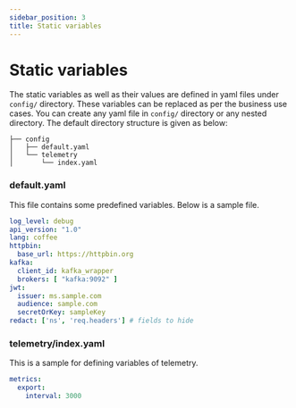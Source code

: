 ```yaml
---
sidebar_position: 3
title: Static variables
---
```


# Static variables
The static variables as well as their values are defined in yaml files under `config/` directory. These variables can be replaced as per the business use cases. You can create any yaml file in `config/` directory or any nested directory. The default directory structure is given as below:

```
├── config
│   ├── default.yaml
│   └── telemetry
│       └── index.yaml
```

### default.yaml
This file contains some predefined variables. Below is a sample file.
```yaml
log_level: debug
api_version: "1.0"
lang: coffee
httpbin:
  base_url: https://httpbin.org
kafka:
  client_id: kafka_wrapper
  brokers: [ "kafka:9092" ]
jwt:
  issuer: ms.sample.com
  audience: sample.com
  secretOrKey: sampleKey
redact: ['ns', 'req.headers'] # fields to hide
```

### telemetry/index.yaml
This is a sample for defining variables of telemetry.
```yaml
metrics:
  export:
    interval: 3000
```

